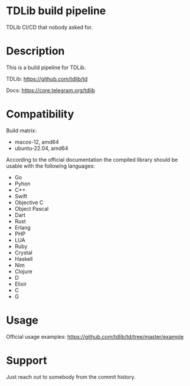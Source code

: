 # TDLib build pipeline

TDLib CI/CD that nobody asked for.

# Description

This is a build pipeline for TDLib.

TDLib: https://github.com/tdlib/td

Docs: https://core.telegram.org/tdlib

# Compatibility

Build matrix:
* macos-12, amd64
* ubuntu-22.04, amd64

According to the official documentation the compiled library should be usable with the following languages:
* Go
* Pyhon
* C++
* Swift
* Objective C
* Object Pascal
* Dart
* Rust
* Erlang
* PHP
* LUA
* Ruby
* Crystal
* Haskell
* Nim
* Clojure
* D
* Elixir
* C
* G

# Usage

Official usage examples: https://github.com/tdlib/td/tree/master/example

# Support

Just reach out to somebody from the commit history.

